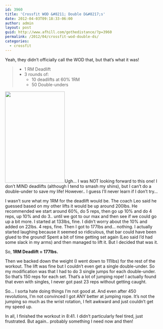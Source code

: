 ```yaml
---
id: 3960
title: 'Crossfit WOD &#8211; Double D&#8217;s'
date: 2012-04-03T09:18:33-06:00
author: admin
layout: post
guid: http://www.afhill.com/gothedistance/?p=3960
permalink: /2012/04/crossfit-wod-double-ds/
categories:
  - crossfit
---
```

Yeah, they didn&#8217;t officially call the WOD that, but that&#8217;s what it was!

>   * 1 RM Deadlift
>   * 3 rounds of: 
>       * 10 deadlifts at 60% 1RM
>       * 50 Double-unders

[<img src="http://www.afhill.com/gothedistance/wp-content/uploads/2012/04/jumprope-196x300.gif" alt="" title="jumprope" width="196" height="300" class="alignright size-medium wp-image-3963" />](http://www.afhill.com/gothedistance/wp-content/uploads/2012/04/jumprope.gif)Ugh&#8230; I was NOT looking forward to this one! I don&#8217;t MIND deadlifts (although I tend to smash my shins), but I can&#8217;t do a double-under to save my life! However.. I guess I&#8217;ll never learn if I don&#8217;t try&#8230;

I wasn&#8217;t sure what my 1RM for the deadlift would be. The coach Leo said he guessed based on my other lifts it would be up around 200lbs. He recommended we start around 60%, do 5 reps, then go up 10% and do 4 reps, up 10% and do 3.. until we got to our max and then see if we could go up a bit more. I started at 133lbs, fine. I didn&#8217;t worry about the 10% and added on 22lbs. 4 reps, fine. Then I got to 177lbs and&#8230; nothing. I actually started laughing because it seemed so ridiculous, that bar could have been glued to the ground! Spent a bit of time getting set again (Leo said I&#8217;d had some slack in my arms) and then managed to lift it. But I decided that was it. 

So, **1RM Deadlift = 177lbs.**

Then we backed down the weight (I went down to 111lbs) for the rest of the workout. The lift was fine but I couldn&#8217;t even get a single double-under. So my modification was that I had to do 3 single jumps for each double-under. So that&#8217;s 150 reps for each set. That&#8217;s a lot of jumping rope! I actually found that even with singles, I never got past 23 reps without getting caught. 

So&#8230; I sorta hate doing things I&#8217;m not good at. And even after 450 revolutions, I&#8217;m not convinced I got ANY better at jumping rope. It&#8217;s not the jumping so much as the wrist rotation, I felt awkward and just couldn&#8217;t get my speed up. 

In all, I finished the workout in 8:41. I didn&#8217;t particularly feel tired, just frustrated. But again.. probably something I need now and then!